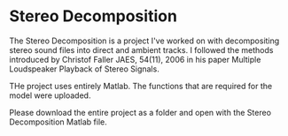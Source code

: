 # Stereo Decomposition

The Stereo Decomposition is a project I've worked on with decompositing stereo sound files into direct and ambient tracks. I followed the methods introduced by Christof Faller JAES, 54(11), 2006
in his paper Multiple Loudspeaker Playback of Stereo Signals. 

THe project uses entirely Matlab. The functions that are required for the model were uploaded.

Please download the entire project as a folder and open with the Stereo Decomposition Matlab file.
